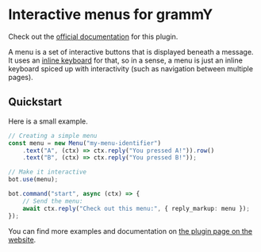 # Interactive menus for grammY

Check out the [official documentation](https://grammy.dev/plugins/menu.html) for this plugin.

A menu is a set of interactive buttons that is displayed beneath a message.
It uses an [inline keyboard](https://grammy.dev/plugins/keyboard.html) for that, so in a sense, a menu is just an inline keyboard spiced up with interactivity (such as navigation between multiple pages).

## Quickstart

Here is a small example.

```ts
// Creating a simple menu
const menu = new Menu("my-menu-identifier")
    .text("A", (ctx) => ctx.reply("You pressed A!")).row()
    .text("B", (ctx) => ctx.reply("You pressed B!"));

// Make it interactive
bot.use(menu);

bot.command("start", async (ctx) => {
    // Send the menu:
    await ctx.reply("Check out this menu:", { reply_markup: menu });
});
```

You can find more examples and documentation on [the plugin page on the website](https://grammy.dev/plugins/menu.html).
